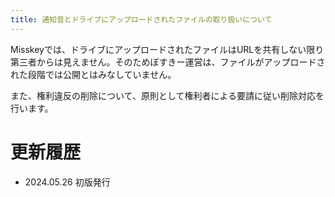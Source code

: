 ```yaml
---
title: 通知音とドライブにアップロードされたファイルの取り扱いについて
---
```


Misskeyでは、ドライブにアップロードされたファイルはURLを共有しない限り第三者からは見えません。そのためぼすきー運営は、ファイルがアップロードされた段階では公開とはみなしていません。

また、権利違反の削除について、原則として権利者による要請に従い削除対応を行います。

# 更新履歴

- 2024.05.26 初版発行